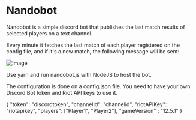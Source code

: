 # Nandobot
Nandobot is a simple discord bot that publishes the last match results of selected players on a text channel.

Every minute it fetches the last match of each player registered on the config file, and if it's a new match, the following message will be sent:

![image](https://user-images.githubusercontent.com/82987034/159039059-7497e287-9494-40f8-8ac5-d3e0a1168379.png)

Use yarn and run nandobot.js with NodeJS to host the bot.


The configuration is done on a config.json file. You need to have your own Discord Bot token and Riot API keys to use it. 

{
	"token": "discordtoken",
	"channelId": "channelid",
	"riotAPIKey": "riotapikey",
	"players": ["Player1", "Player2"],
	"gameVersion" : "12.5.1"
}
